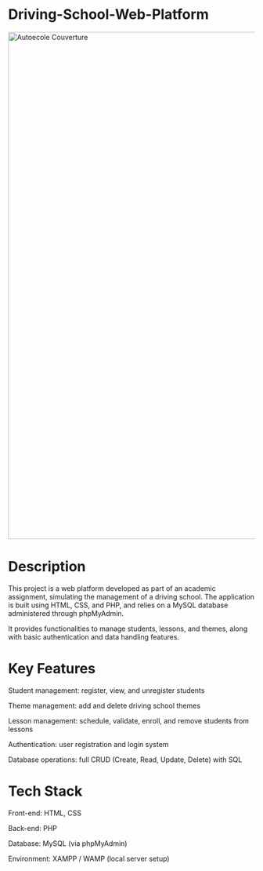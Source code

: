 # Driving-School-Web-Platform
<img width="1920" height="1034" alt="Autoecole Couverture" src="https://github.com/user-attachments/assets/9d928744-d4d5-4d81-9356-ed373055b15c" />

# Description

This project is a web platform developed as part of an academic assignment, simulating the management of a driving school.
The application is built using HTML, CSS, and PHP, and relies on a MySQL database administered through phpMyAdmin.

It provides functionalities to manage students, lessons, and themes, along with basic authentication and data handling features.

# Key Features

Student management: register, view, and unregister students

Theme management: add and delete driving school themes

Lesson management: schedule, validate, enroll, and remove students from lessons

Authentication: user registration and login system

Database operations: full CRUD (Create, Read, Update, Delete) with SQL

# Tech Stack

Front-end: HTML, CSS

Back-end: PHP

Database: MySQL (via phpMyAdmin)

Environment: XAMPP / WAMP (local server setup)
